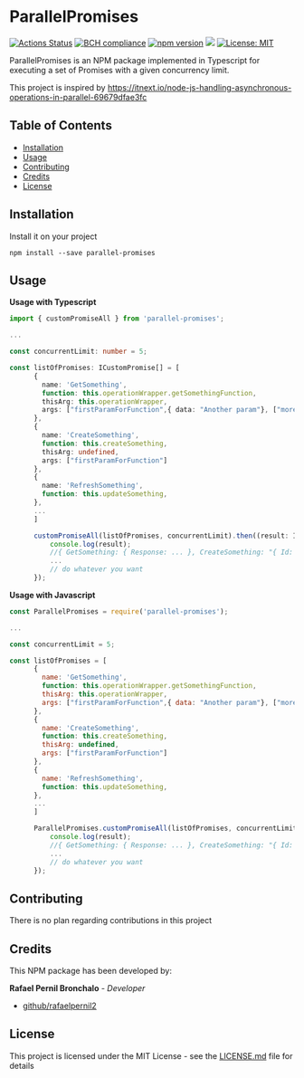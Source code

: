 # ParallelPromises

[![Actions Status](https://github.com/rafaelpernil2/ParallelPromises/workflows/ci/badge.svg)](https://github.com/rafaelpernil2/ParallelPromises/actions)
[![BCH compliance](https://bettercodehub.com/edge/badge/rafaelpernil2/ParallelPromises?branch=master)](https://bettercodehub.com/)
[![npm version](https://badge.fury.io/js/parallel-promises.svg)](https://badge.fury.io/js/parallel-promises)
[![](https://badgen.net/badge/icon/TypeScript?icon=typescript&label)]()
[![License: MIT](https://img.shields.io/badge/License-MIT-yellow.svg)](https://opensource.org/licenses/MIT)

ParallelPromises is an NPM package implemented in Typescript for executing a set of Promises with a given concurrency limit.

This project is inspired by https://itnext.io/node-js-handling-asynchronous-operations-in-parallel-69679dfae3fc

## Table of Contents
- [Installation](#installation)
- [Usage](#usage)
- [Contributing](#contributing)
- [Credits](#credits)
- [License](#license)

## Installation

Install it on your project
```Shell
npm install --save parallel-promises
```

## Usage
**Usage with Typescript**

```typescript
import { customPromiseAll } from 'parallel-promises';

...

const concurrentLimit: number = 5;

const listOfPromises: ICustomPromise[] = [
      {
        name: 'GetSomething',
        function: this.operationWrapper.getSomethingFunction,
        thisArg: this.operationWrapper,
        args: ["firstParamForFunction",{ data: "Another param"}, ["more params..."]]
      },
      {
        name: 'CreateSomething',
        function: this.createSomething,
        thisArg: undefined,
        args: ["firstParamForFunction"]
      },
      {
        name: 'RefreshSomething',
        function: this.updateSomething,
      },
      ...
      ]

      customPromiseAll(listOfPromises, concurrentLimit).then((result: IAnyObject)=>{
          console.log(result);
          //{ GetSomething: { Response: ... }, CreateSomething: "{ Id: 8 }", RefreshSomething: "OK" , ...}
          ...
          // do whatever you want
      });
```

**Usage with Javascript**
```javascript
const ParallelPromises = require('parallel-promises');

...

const concurrentLimit = 5;

const listOfPromises = [
      {
        name: 'GetSomething',
        function: this.operationWrapper.getSomethingFunction,
        thisArg: this.operationWrapper,
        args: ["firstParamForFunction",{ data: "Another param"}, ["more params..."]]
      },
      {
        name: 'CreateSomething',
        function: this.createSomething,
        thisArg: undefined,
        args: ["firstParamForFunction"]
      },
      {
        name: 'RefreshSomething',
        function: this.updateSomething,
      },
      ...
      ]

      ParallelPromises.customPromiseAll(listOfPromises, concurrentLimit).then((result)=>{
          console.log(result);
          //{ GetSomething: { Response: ... }, CreateSomething: "{ Id: 8 }", RefreshSomething: "OK" , ...}
          ...
          // do whatever you want
      });
```

## Contributing
There is no plan regarding contributions in this project
## Credits
This NPM package has been developed by:

**Rafael Pernil Bronchalo** - *Developer*

* [github/rafaelpernil2](https://github.com/rafaelpernil2)

## License
This project is licensed under the MIT License - see the [LICENSE.md](LICENSE.md) file for details
